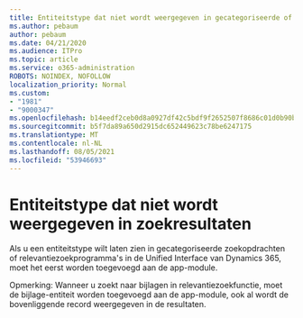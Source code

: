 ```yaml
---
title: Entiteitstype dat niet wordt weergegeven in gecategoriseerde of relevantiezoekresultaten in Dynamics 365 Unified Interface
ms.author: pebaum
author: pebaum
ms.date: 04/21/2020
ms.audience: ITPro
ms.topic: article
ms.service: o365-administration
ROBOTS: NOINDEX, NOFOLLOW
localization_priority: Normal
ms.custom:
- "1981"
- "9000347"
ms.openlocfilehash: b14eedf2ceb0d8a0927df42c5bdf9f2652507f8686c01d0b90b6479ee2e4f062
ms.sourcegitcommit: b5f7da89a650d2915dc652449623c78be6247175
ms.translationtype: MT
ms.contentlocale: nl-NL
ms.lasthandoff: 08/05/2021
ms.locfileid: "53946693"
---
```

# <a name="entity-type-not-showing-in-search-results"></a>Entiteitstype dat niet wordt weergegeven in zoekresultaten

Als u een entiteitstype wilt laten zien in gecategoriseerde zoekopdrachten of relevantiezoekprogramma's in de Unified Interface van Dynamics 365, moet het eerst worden toegevoegd aan de app-module.

Opmerking: Wanneer u zoekt naar bijlagen in relevantiezoekfunctie, moet de bijlage-entiteit worden toegevoegd aan de app-module, ook al wordt de bovenliggende record weergegeven in de resultaten.

